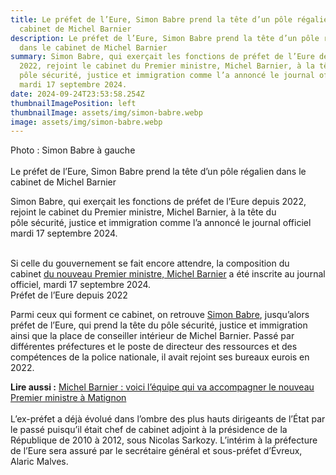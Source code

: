 ```yaml
---
title: Le préfet de l’Eure, Simon Babre prend la tête d’un pôle régalien dans le
  cabinet de Michel Barnier
description: Le préfet de l’Eure, Simon Babre prend la tête d’un pôle régalien
  dans le cabinet de Michel Barnier
summary: Simon Babre, qui exerçait les fonctions de préfet de l’Eure depuis
  2022, rejoint le cabinet du Premier ministre, Michel Barnier, à la tête du
  pôle sécurité, justice et immigration comme l’a annoncé le journal officiel
  mardi 17 septembre 2024.
date: 2024-09-24T23:53:58.254Z
thumbnailImagePosition: left
thumbnailImage: assets/img/simon-babre.webp
image: assets/img/simon-babre.webp
---
```

Photo : S﻿imon Babre à gauche \
\
Le préfet de l’Eure, Simon Babre prend la tête d’un pôle régalien dans le cabinet de Michel Barnier

Simon Babre, qui exerçait les fonctions de préfet de l’Eure depuis 2022, rejoint le cabinet du Premier ministre, Michel Barnier, à la tête du pôle sécurité, justice et immigration comme l’a annoncé le journal officiel mardi 17 septembre 2024.

\
Si celle du gouvernement se fait encore attendre, la composition du cabinet [du nouveau Premier ministre, Michel Barnier](https://www.ouest-france.fr/politique/michel-barnier/) a été inscrite au journal officiel, mardi 17 septembre 2024.\
Préfet de l’Eure depuis 2022

[](<>)Parmi ceux qui forment ce cabinet, on retrouve [Simon Babre](https://www.ouest-france.fr/normandie/evreux-27000/qui-est-simon-babre-le-nouveau-prefet-de-l-eure-f9f0c654-2211-11ed-a185-6588d059195b), jusqu’alors préfet de l’Eure, qui prend la tête du pôle sécurité, justice et immigration ainsi que la place de conseiller intérieur de Michel Barnier. Passé par différentes préfectures et le poste de directeur des ressources et des compétences de la police nationale, il avait rejoint ses bureaux eurois en 2022.

**Lire aussi :** [Michel Barnier : voici l’équipe qui va accompagner le nouveau Premier ministre à Matignon](https://www.ouest-france.fr/politique/michel-barnier/michel-barnier-voici-lequipe-qui-va-accompagner-le-nouveau-premier-ministre-a-matignon-d4abeed4-74ec-11ef-a1b1-27949002d4f5)\
\
L’ex-préfet a déjà évolué dans l’ombre des plus hauts dirigeants de l’État par le passé puisqu’il était chef de cabinet adjoint à la présidence de la République de 2010 à 2012, sous Nicolas Sarkozy. L’intérim à la préfecture de l’Eure sera assuré par le secrétaire général et sous-préfet d’Évreux, Alaric Malves.